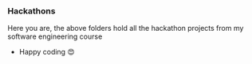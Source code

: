 ### Hackathons

Here you are, the above folders hold all the hackathon projects from my software engineering course




- Happy coding 😍